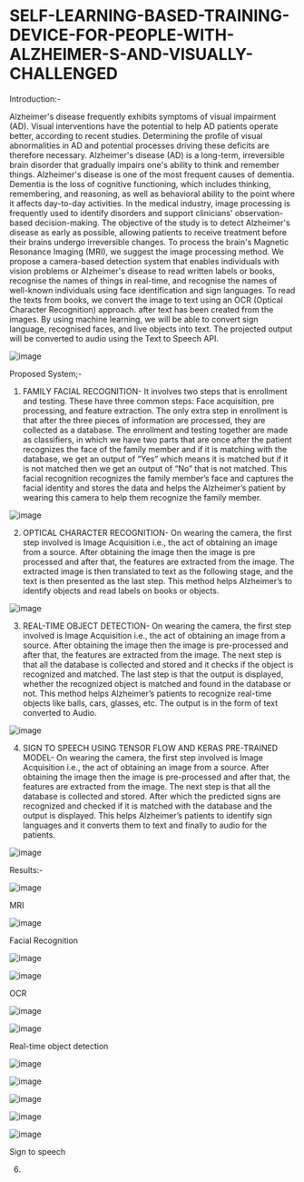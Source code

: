 # SELF-LEARNING-BASED-TRAINING-DEVICE-FOR-PEOPLE-WITH-ALZHEIMER-S-AND-VISUALLY-CHALLENGED

Introduction:-

Alzheimer's disease frequently exhibits symptoms of visual impairment (AD). Visual interventions have the potential to help AD patients operate better, according to recent studies. Determining the profile of visual abnormalities in AD and potential processes driving these deficits are therefore necessary. Alzheimer's disease (AD) is a long-term, irreversible brain disorder that gradually impairs one's ability to think and remember things. Alzheimer's disease is one of the most frequent causes of dementia. Dementia is the loss of cognitive functioning, which includes thinking, remembering, and reasoning, as well as behavioral ability to the point where it affects day-to-day activities. In the medical industry, image processing is frequently used to identify disorders and support clinicians' observation-based decision-making. The objective of the study is to detect Alzheimer's disease as early as possible, allowing patients to receive treatment before their brains undergo irreversible changes. To process the brain's Magnetic Resonance Imaging (MRI), we suggest the image processing method. We propose a camera-based detection system that enables individuals with vision problems or Alzheimer's disease to read written labels or books, recognise the names of things in real-time, and recognise the names of well-known individuals using face identification and sign languages. To read the texts from books, we convert the image to text using an OCR (Optical Character Recognition) approach. after text has been created from the images. By using machine learning, we will be able to convert sign language, recognised faces, and live objects into text. The projected output will be converted to audio using the Text to Speech API.

![image](https://github.com/rutbala/SELF-LEARNING-BASED-TRAINING-DEVICE-FOR-PEOPLE-WITH-ALZHEIMER-S-AND-VISUALLY-CHALLENGED/assets/165860969/b594c501-b43b-4bf4-9e09-1d03f9ed7e35)

Proposed System;-

1. FAMILY FACIAL RECOGNITION- It involves two steps that is enrollment and testing. These have three common steps: Face acquisition, pre processing, and feature extraction. The only extra step in enrollment is that after the three pieces of information are processed, they are collected as a database. The enrollment and testing together are made as classifiers, in which we have two parts that are once after the patient recognizes the face of the family member and if it is matching with the database, we get an output of “Yes” which means it is matched but if it is not matched then we get an output of “No” that is not matched. This facial recognition recognizes the family member’s face and captures the facial identity and stores the data and helps the Alzheimer’s patient by wearing this camera to help them recognize the family member.

![image](https://github.com/rutbala/SELF-LEARNING-BASED-TRAINING-DEVICE-FOR-PEOPLE-WITH-ALZHEIMER-S-AND-VISUALLY-CHALLENGED/assets/165860969/f20f45d4-3b78-4f18-8b5b-0acd62851919)

2. OPTICAL CHARACTER RECOGNITION- On wearing the camera, the first step involved is Image Acquisition i.e., the act of obtaining an image from a source. After obtaining the image then the image is pre processed and after that, the features are extracted from the image. The extracted image is then translated to text as the following stage, and the text is then presented as the last step. This method helps Alzheimer’s to identify objects and read labels on books or objects.

![image](https://github.com/rutbala/SELF-LEARNING-BASED-TRAINING-DEVICE-FOR-PEOPLE-WITH-ALZHEIMER-S-AND-VISUALLY-CHALLENGED/assets/165860969/f5770e26-bb95-40b2-b523-e856f58012f6)

3. REAL-TIME OBJECT DETECTION- On wearing the camera, the first step involved is Image Acquisition i.e., the act of obtaining an image from a source. After obtaining the image then the image is pre-processed and after that, the features are extracted from the image. The next step is that all the database is collected and stored and it checks if the object is recognized and matched. The last step is that the output is displayed, whether the recognized object is matched and found in the database or not. This method helps Alzheimer’s patients to recognize real-time objects like balls, cars, glasses, etc. The output is in the form of text converted to Audio.

![image](https://github.com/rutbala/SELF-LEARNING-BASED-TRAINING-DEVICE-FOR-PEOPLE-WITH-ALZHEIMER-S-AND-VISUALLY-CHALLENGED/assets/165860969/34e2c8b5-4116-4815-ad02-d631b53f3368)

4. SIGN TO SPEECH USING TENSOR FLOW AND KERAS PRE-TRAINED MODEL- On wearing the camera, the first step involved is Image Acquisition i.e., the act of obtaining an image from a source. After obtaining the image then the image is pre-processed and after that, the features are extracted from the image. The next step is that all the database is collected and stored. After which the predicted signs are recognized and checked if it is matched with the database and the output is displayed. This helps Alzheimer’s patients to identify sign languages and it converts them to text and finally to audio for the patients.

![image](https://github.com/rutbala/SELF-LEARNING-BASED-TRAINING-DEVICE-FOR-PEOPLE-WITH-ALZHEIMER-S-AND-VISUALLY-CHALLENGED/assets/165860969/f15c5a2c-78c7-482d-baf4-78d2456abdca)

Results:-

![image](https://github.com/rutbala/SELF-LEARNING-BASED-TRAINING-DEVICE-FOR-PEOPLE-WITH-ALZHEIMER-S-AND-VISUALLY-CHALLENGED/assets/165860969/c6b82ed5-0769-4797-a4bb-1947a27c2493)

MRI

![image](https://github.com/rutbala/SELF-LEARNING-BASED-TRAINING-DEVICE-FOR-PEOPLE-WITH-ALZHEIMER-S-AND-VISUALLY-CHALLENGED/assets/165860969/123b489b-b468-4de1-8c7e-34c491af9090)

Facial Recognition

![image](https://github.com/rutbala/SELF-LEARNING-BASED-TRAINING-DEVICE-FOR-PEOPLE-WITH-ALZHEIMER-S-AND-VISUALLY-CHALLENGED/assets/165860969/5da36993-e2e5-4c31-a5d3-1d032e0f41ed)

![image](https://github.com/rutbala/SELF-LEARNING-BASED-TRAINING-DEVICE-FOR-PEOPLE-WITH-ALZHEIMER-S-AND-VISUALLY-CHALLENGED/assets/165860969/c712393a-bbd4-4eb7-9491-9c779fc4f89b)

OCR

![image](https://github.com/rutbala/SELF-LEARNING-BASED-TRAINING-DEVICE-FOR-PEOPLE-WITH-ALZHEIMER-S-AND-VISUALLY-CHALLENGED/assets/165860969/38649588-4eb6-442e-99d9-b5f787515520)

![image](https://github.com/rutbala/SELF-LEARNING-BASED-TRAINING-DEVICE-FOR-PEOPLE-WITH-ALZHEIMER-S-AND-VISUALLY-CHALLENGED/assets/165860969/76983e31-7fc9-457d-85e2-dd33f92b6cf3)

Real-time object detection

![image](https://github.com/rutbala/SELF-LEARNING-BASED-TRAINING-DEVICE-FOR-PEOPLE-WITH-ALZHEIMER-S-AND-VISUALLY-CHALLENGED/assets/165860969/798f7b64-51d5-4886-a826-d4c5fe9c5bd8)

![image](https://github.com/rutbala/SELF-LEARNING-BASED-TRAINING-DEVICE-FOR-PEOPLE-WITH-ALZHEIMER-S-AND-VISUALLY-CHALLENGED/assets/165860969/7450b65f-a4b0-4628-9343-e9f07e0dd6bb)

![image](https://github.com/rutbala/SELF-LEARNING-BASED-TRAINING-DEVICE-FOR-PEOPLE-WITH-ALZHEIMER-S-AND-VISUALLY-CHALLENGED/assets/165860969/31112bb7-4e8e-4b0f-92ab-f233c39aa25e)

![image](https://github.com/rutbala/SELF-LEARNING-BASED-TRAINING-DEVICE-FOR-PEOPLE-WITH-ALZHEIMER-S-AND-VISUALLY-CHALLENGED/assets/165860969/16be6c5e-3af1-49fd-a9a5-52dca365769e)

![image](https://github.com/rutbala/SELF-LEARNING-BASED-TRAINING-DEVICE-FOR-PEOPLE-WITH-ALZHEIMER-S-AND-VISUALLY-CHALLENGED/assets/165860969/94d5d603-6b63-4360-afda-e0f9be44fdcc)

Sign to speech



















6. 

